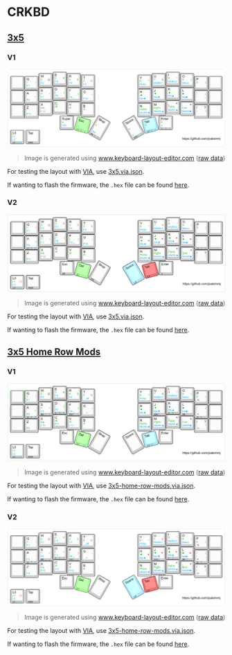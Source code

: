 # CRKBD

## [3x5](./3x5)

### V1

![Keymap layout](./3x5/v1/assets/3x5-v1.png)

> Image is generated using www.keyboard-layout-editor.com ([raw data](./3x5/v1/assets/3x5-v1.kle.json))

For testing the layout with [VIA](https://usevia.app/), use [3x5.via.json](./3x5/v1/assets/3x5-v1.via.json).

If wanting to flash the firmware, the `.hex` file can be found [here](./3x5/v1/assets/crkbd_rev1_joakimmj-3x5-v1.hex).

### V2

![Keymap layout](./3x5/v2/assets/3x5-v2.png)

> Image is generated using www.keyboard-layout-editor.com ([raw data](./3x5/v2/assets/3x5-v2.kle.json))

For testing the layout with [VIA](https://usevia.app/), use [3x5.via.json](./3x5/v2/assets/3x5-v2.via.json).

If wanting to flash the firmware, the `.hex` file can be found [here](./3x5/v2/assets/crkbd_rev1_joakimmj-3x5-v2.hex).

## [3x5 Home Row Mods](./3x5-home-row-mods)

### V1

![Keymap layout](./3x5-home-row-mods/v1/assets/3x5-home-row-mods-v1.png)

> Image is generated using www.keyboard-layout-editor.com ([raw data](./3x5-home-row-mods/v1/assets/3x5-home-row-mods-v1.kle.json))

For testing the layout with [VIA](https://usevia.app/), use [3x5-home-row-mods.via.json](./3x5-home-row-mods/v1/assets/3x5-home-row-mods-v1.via.json).

If wanting to flash the firmware, the `.hex` file can be found [here](./3x5-home-row-mods/v1/assets/crkbd_rev1_joakimmj-3x5-home-row-mods-v1.hex).

### V2

![Keymap layout](./3x5-home-row-mods/v2/assets/3x5-home-row-mods-v2.png)

> Image is generated using www.keyboard-layout-editor.com ([raw data](./3x5-home-row-mods/v2/assets/3x5-home-row-mods-v2.kle.json))

For testing the layout with [VIA](https://usevia.app/), use [3x5-home-row-mods.via.json](./3x5-home-row-mods/v2/assets/3x5-home-row-mods-v2.via.json).

If wanting to flash the firmware, the `.hex` file can be found [here](./3x5-home-row-mods/v2/assets/crkbd_rev1_joakimmj-3x5-home-row-mods-v2.hex).
